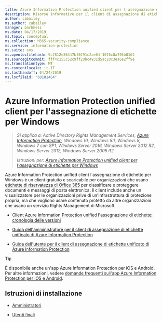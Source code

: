 ```yaml
---
title: Azure Information Protection unified client per l'assegnazione di etichette per Windows
description: Risorse informative per il client di assegnazione di etichette unificata di Azure Information Protection per Windows.
author: cabailey
ms.author: cabailey
manager: barbkess
ms.date: 04/17/2019
ms.topic: conceptual
ms.collection: M365-security-compliance
ms.service: information-protection
ms.suite: ems
ms.openlocfilehash: 9c7812e86447bf6791c2ae04f1076c8a795b8162
ms.sourcegitcommit: fff4c155c52c9ff20bc4931d5ac20c3ea6e2ff9e
ms.translationtype: MT
ms.contentlocale: it-IT
ms.lasthandoff: 04/24/2019
ms.locfileid: "60181464"
---
```

# <a name="azure-information-protection-unified-labeling-client-for-windows"></a>Azure Information Protection unified client per l'assegnazione di etichette per Windows

>*Si applica a: Active Directory Rights Management Services, [Azure Information Protection](https://azure.microsoft.com/pricing/details/information-protection), Windows 10, Windows 8.1, Windows 8, Windows 7 con SP1, Windows Server 2016, Windows Server 2012 R2, Windows Server 2012, Windows Server 2008 R2*
>
> *Istruzioni per: [Azure Information Protection unified client per l'assegnazione di etichette per Windows](../faqs.md#whats-the-difference-between-the-azure-information-protection-client-and-the-azure-information-protection-unified-labeling-client)*

Azure Information Protection unified client l'assegnazione di etichette per Windows è un client gratuito e scaricabile per organizzazioni che usano [etichette di riservatezza di Office 365](https://docs.microsoft.com/Office365/SecurityCompliance/sensitivity-labels) per classificare e proteggere documenti e messaggi di posta elettronica. Il client include anche un visualizzatore per le organizzazioni prive di un'infrastruttura di protezione propria, ma che vogliono usare contenuto protetto da altre organizzazioni che usano un servizio Rights Management di Microsoft.

- [Client Azure Information Protection unified l'assegnazione di etichette: cronologia delle versioni](unifiedlabelingclient-version-release-history.md)

- [Guida dell'amministratore per il client di assegnazione di etichette unificato di Azure Information Protection](clientv2-admin-guide.md)

- [Guida dell'utente per il client di assegnazione di etichette unificato di Azure Information Protection](clientv2-user-guide.md)

> [!TIP]
> È disponibile anche un'app Azure Information Protection per iOS e Android. Per altre informazioni, vedere [domande frequenti sull'app Azure Information Protection per iOS e Android](mobile-app-faq.md).

## <a name="install-instructions"></a>Istruzioni di installazione

- [Amministratori](clientv2-admin-guide-install.md)

- [Utenti finali](install-unifiedlabelingclient-app.md)
